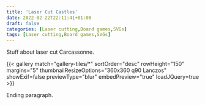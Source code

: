 ```yaml
---
title: 'Laser Cut Castles'
date: 2022-02-22T22:11:41+01:00
draft: false
categories: [Laser cutting,Board games,SVGs]
tags: [Laser cutting,Board games,SVGs]
---
```


Stuff about laser cut Carcassonne.

<!--more-->

{{< gallery match="gallery-tiles/*" sortOrder="desc" rowHeight="150" margins="5" thumbnailResizeOptions="360x360 q90 Lanczos" showExif=false previewType="blur" embedPreview="true" loadJQuery=true >}}

Ending paragraph.